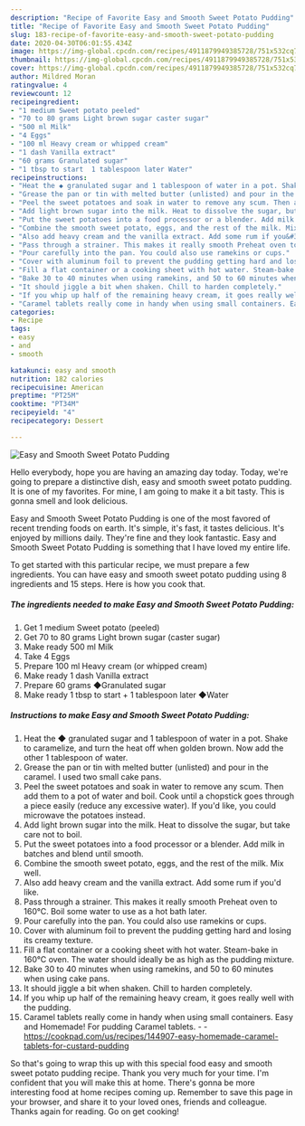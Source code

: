 ```yaml
---
description: "Recipe of Favorite Easy and Smooth Sweet Potato Pudding"
title: "Recipe of Favorite Easy and Smooth Sweet Potato Pudding"
slug: 183-recipe-of-favorite-easy-and-smooth-sweet-potato-pudding
date: 2020-04-30T06:01:55.434Z
image: https://img-global.cpcdn.com/recipes/4911879949385728/751x532cq70/easy-and-smooth-sweet-potato-pudding-recipe-main-photo.jpg
thumbnail: https://img-global.cpcdn.com/recipes/4911879949385728/751x532cq70/easy-and-smooth-sweet-potato-pudding-recipe-main-photo.jpg
cover: https://img-global.cpcdn.com/recipes/4911879949385728/751x532cq70/easy-and-smooth-sweet-potato-pudding-recipe-main-photo.jpg
author: Mildred Moran
ratingvalue: 4
reviewcount: 12
recipeingredient:
- "1 medium Sweet potato peeled"
- "70 to 80 grams Light brown sugar caster sugar"
- "500 ml Milk"
- "4 Eggs"
- "100 ml Heavy cream or whipped cream"
- "1 dash Vanilla extract"
- "60 grams Granulated sugar"
- "1 tbsp to start  1 tablespoon later Water"
recipeinstructions:
- "Heat the ◆ granulated sugar and 1 tablespoon of water in a pot. Shake to caramelize, and turn the heat off when golden brown. Now add the other 1 tablespoon of water."
- "Grease the pan or tin with melted butter (unlisted) and pour in the caramel. I used two small cake pans."
- "Peel the sweet potatoes and soak in water to remove any scum. Then add them to a pot of water and boil. Cook until a chopstick goes through a piece easily (reduce any excessive water). If you&#39;d like, you could microwave the potatoes instead."
- "Add light brown sugar into the milk. Heat to dissolve the sugar, but take care not to boil."
- "Put the sweet potatoes into a food processor or a blender. Add milk in batches and blend until smooth."
- "Combine the smooth sweet potato, eggs, and the rest of the milk. Mix well."
- "Also add heavy cream and the vanilla extract. Add some rum if you&#39;d like."
- "Pass through a strainer. This makes it really smooth Preheat oven to 160℃. Boil some water to use as a hot bath later."
- "Pour carefully into the pan. You could also use ramekins or cups."
- "Cover with aluminum foil to prevent the pudding getting hard and losing its creamy texture."
- "Fill a flat container or a cooking sheet with hot water. Steam-bake in 160℃ oven. The water should ideally be as high as the pudding mixture."
- "Bake 30 to 40 minutes when using ramekins, and 50 to 60 minutes when using cake pans."
- "It should jiggle a bit when shaken. Chill to harden completely."
- "If you whip up half of the remaining heavy cream, it goes really well with the pudding."
- "Caramel tablets really come in handy when using small containers. Easy and Homemade! For pudding Caramel tablets.  https://cookpad.com/us/recipes/144907-easy-homemade-caramel-tablets-for-custard-pudding"
categories:
- Recipe
tags:
- easy
- and
- smooth

katakunci: easy and smooth 
nutrition: 182 calories
recipecuisine: American
preptime: "PT25M"
cooktime: "PT34M"
recipeyield: "4"
recipecategory: Dessert

---
```



![Easy and Smooth Sweet Potato Pudding](https://img-global.cpcdn.com/recipes/4911879949385728/751x532cq70/easy-and-smooth-sweet-potato-pudding-recipe-main-photo.jpg)

Hello everybody, hope you are having an amazing day today. Today, we're going to prepare a distinctive dish, easy and smooth sweet potato pudding. It is one of my favorites. For mine, I am going to make it a bit tasty. This is gonna smell and look delicious.

Easy and Smooth Sweet Potato Pudding is one of the most favored of recent trending foods on earth. It's simple, it's fast, it tastes delicious. It's enjoyed by millions daily. They're fine and they look fantastic. Easy and Smooth Sweet Potato Pudding is something that I have loved my entire life.




To get started with this particular recipe, we must prepare a few ingredients. You can have easy and smooth sweet potato pudding using 8 ingredients and 15 steps. Here is how you cook that.

<!--inarticleads1-->

##### The ingredients needed to make Easy and Smooth Sweet Potato Pudding:

1. Get 1 medium Sweet potato (peeled)
1. Get 70 to 80 grams Light brown sugar (caster sugar)
1. Make ready 500 ml Milk
1. Take 4 Eggs
1. Prepare 100 ml Heavy cream (or whipped cream)
1. Make ready 1 dash Vanilla extract
1. Prepare 60 grams ◆Granulated sugar
1. Make ready 1 tbsp to start + 1 tablespoon later ◆Water




<!--inarticleads2-->

##### Instructions to make Easy and Smooth Sweet Potato Pudding:

1. Heat the ◆ granulated sugar and 1 tablespoon of water in a pot. Shake to caramelize, and turn the heat off when golden brown. Now add the other 1 tablespoon of water.
1. Grease the pan or tin with melted butter (unlisted) and pour in the caramel. I used two small cake pans.
1. Peel the sweet potatoes and soak in water to remove any scum. Then add them to a pot of water and boil. Cook until a chopstick goes through a piece easily (reduce any excessive water). If you&#39;d like, you could microwave the potatoes instead.
1. Add light brown sugar into the milk. Heat to dissolve the sugar, but take care not to boil.
1. Put the sweet potatoes into a food processor or a blender. Add milk in batches and blend until smooth.
1. Combine the smooth sweet potato, eggs, and the rest of the milk. Mix well.
1. Also add heavy cream and the vanilla extract. Add some rum if you&#39;d like.
1. Pass through a strainer. This makes it really smooth Preheat oven to 160℃. Boil some water to use as a hot bath later.
1. Pour carefully into the pan. You could also use ramekins or cups.
1. Cover with aluminum foil to prevent the pudding getting hard and losing its creamy texture.
1. Fill a flat container or a cooking sheet with hot water. Steam-bake in 160℃ oven. The water should ideally be as high as the pudding mixture.
1. Bake 30 to 40 minutes when using ramekins, and 50 to 60 minutes when using cake pans.
1. It should jiggle a bit when shaken. Chill to harden completely.
1. If you whip up half of the remaining heavy cream, it goes really well with the pudding.
1. Caramel tablets really come in handy when using small containers. Easy and Homemade! For pudding Caramel tablets. -  - https://cookpad.com/us/recipes/144907-easy-homemade-caramel-tablets-for-custard-pudding




So that's going to wrap this up with this special food easy and smooth sweet potato pudding recipe. Thank you very much for your time. I'm confident that you will make this at home. There's gonna be more interesting food at home recipes coming up. Remember to save this page in your browser, and share it to your loved ones, friends and colleague. Thanks again for reading. Go on get cooking!
